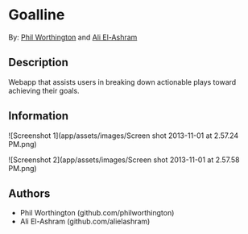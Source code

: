 # Goalline
By: [Phil Worthington](http://philworthington.herokuapp.com) and [Ali El-Ashram](http://aliel.herokuapp.com)

## Description
Webapp that assists users in breaking down actionable plays toward achieving their goals.

## Information

![Screenshot 1](app/assets/images/Screen shot 2013-11-01 at 2.57.24 PM.png)

![Screenshot 2](app/assets/images/Screen shot 2013-11-01 at 2.57.58 PM.png)

## Authors
* Phil Worthington (github.com/philworthington)
* Ali El-Ashram (github.com/alielashram)
